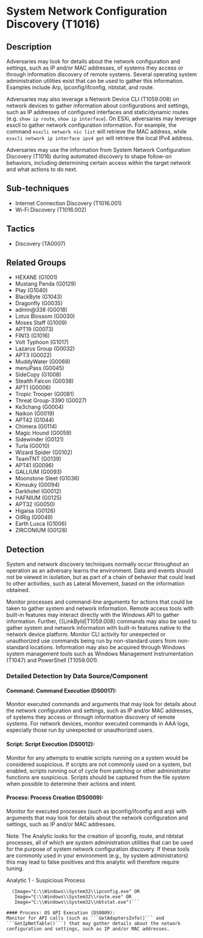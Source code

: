 # System Network Configuration Discovery (T1016)

## Description
Adversaries may look for details about the network configuration and settings, such as IP and/or MAC addresses, of systems they access or through information discovery of remote systems. Several operating system administration utilities exist that can be used to gather this information. Examples include Arp, ipconfig/ifconfig, nbtstat, and route.

Adversaries may also leverage a Network Device CLI (T1059.008) on network devices to gather information about configurations and settings, such as IP addresses of configured interfaces and static/dynamic routes (e.g. ```show ip route```, ```show ip interface```). On ESXi, adversaries may leverage esxcli to gather network configuration information. For example, the command `esxcli network nic list` will retrieve the MAC address, while `esxcli network ip interface ipv4 get` will retrieve the local IPv4 address.

Adversaries may use the information from System Network Configuration Discovery (T1016) during automated discovery to shape follow-on behaviors, including determining certain access within the target network and what actions to do next. 

## Sub-techniques
- Internet Connection Discovery (T1016.001)
- Wi-Fi Discovery (T1016.002)

## Tactics
- Discovery (TA0007)

## Related Groups
- HEXANE (G1001)
- Mustang Panda (G0129)
- Play (G1040)
- BlackByte (G1043)
- Dragonfly (G0035)
- admin@338 (G0018)
- Lotus Blossom (G0030)
- Moses Staff (G1009)
- APT19 (G0073)
- FIN13 (G1016)
- Volt Typhoon (G1017)
- Lazarus Group (G0032)
- APT3 (G0022)
- MuddyWater (G0069)
- menuPass (G0045)
- SideCopy (G1008)
- Stealth Falcon (G0038)
- APT1 (G0006)
- Tropic Trooper (G0081)
- Threat Group-3390 (G0027)
- Ke3chang (G0004)
- Naikon (G0019)
- APT42 (G1044)
- Chimera (G0114)
- Magic Hound (G0059)
- Sidewinder (G0121)
- Turla (G0010)
- Wizard Spider (G0102)
- TeamTNT (G0139)
- APT41 (G0096)
- GALLIUM (G0093)
- Moonstone Sleet (G1036)
- Kimsuky (G0094)
- Darkhotel (G0012)
- HAFNIUM (G0125)
- APT32 (G0050)
- Higaisa (G0126)
- OilRig (G0049)
- Earth Lusca (G1006)
- ZIRCONIUM (G0128)

## Detection
System and network discovery techniques normally occur throughout an operation as an adversary learns the environment. Data and events should not be viewed in isolation, but as part of a chain of behavior that could lead to other activities, such as Lateral Movement, based on the information obtained.

Monitor processes and command-line arguments for actions that could be taken to gather system and network information. Remote access tools with built-in features may interact directly with the Windows API to gather information. Further, {{LinkById|T1059.008} commands may also be used to gather system and network information with built-in features native to the network device platform.  Monitor CLI activity for unexpected or unauthorized use  commands being run by non-standard users from non-standard locations.  Information may also be acquired through Windows system management tools such as Windows Management Instrumentation (T1047) and PowerShell (T1059.001).

### Detailed Detection by Data Source/Component
#### Command: Command Execution (DS0017): 
Monitor executed commands and arguments that may look for details about the network configuration and settings, such as IP and/or MAC addresses, of systems they access or through information discovery of remote systems. For network devices, monitor executed commands in AAA logs, especially those run by unexpected or unauthorized users.

#### Script: Script Execution (DS0012): 
Monitor for any attempts to enable scripts running on a system would be considered suspicious. If scripts are not commonly used on a system, but enabled, scripts running out of cycle from patching or other administrator functions are suspicious. Scripts should be captured from the file system when possible to determine their actions and intent. 

#### Process: Process Creation (DS0009): 
Monitor for executed processes (such as ipconfig/ifconfig and arp) with arguments that may look for details about the network configuration and settings, such as IP and/or MAC addresses.

Note: The Analytic looks for the creation of ipconfig, route, and nbtstat processes, all of which are system administration utilities that can be used for the purpose of system network configuration discovery. If these tools are commonly used in your environment (e.g., by system administrators) this may lead to false positives and this analytic will therefore require tuning. 

Analytic 1 - Suspicious Process

```(sourcetype="WinEventLog:Microsoft-Windows-Sysmon/Operational" EventCode="1") OR (sourcetype="WinEventLog:Security" EventCode="4688") AND
  (Image="C:\\Windows\\System32\\ipconfig.exe" OR
   Image="C:\\Windows\\System32\\route.exe" OR
   Image="C:\\Windows\\System32\\nbtstat.exe")```

#### Process: OS API Execution (DS0009): 
Monitor for API calls (such as ```GetAdaptersInfo()``` and ```GetIpNetTable()```) that may gather details about the network configuration and settings, such as IP and/or MAC addresses.

